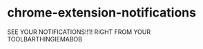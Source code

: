 chrome-extension-notifications
==============================

SEE YOUR NOTIFICATIONS!!1! RIGHT FROM YOUR TOOLBARTHINGIEMABOB